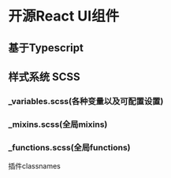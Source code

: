 # 开源React UI组件
## 基于Typescript
## 样式系统 SCSS
### _variables.scss(各种变量以及可配置设置)
### _mixins.scss(全局mixins)
### _functions.scss(全局functions)

插件classnames